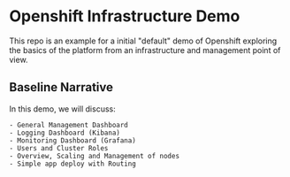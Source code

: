 # Openshift Infrastructure Demo 

This repo is an example for a initial "default" demo of Openshift exploring the basics of the platform from an infrastructure and management point of view. 

## Baseline Narrative

In this demo, we will discuss:

    - General Management Dashboard
    - Logging Dashboard (Kibana)
    - Monitoring Dashboard (Grafana)
    - Users and Cluster Roles
    - Overview, Scaling and Management of nodes 
    - Simple app deploy with Routing


